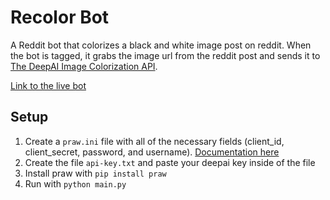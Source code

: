 # Recolor Bot 

A Reddit bot that colorizes a black and white image post on reddit. When the bot is tagged, it grabs the image url from the reddit post and sends it to [The DeepAI Image Colorization API](https://deepai.org/machine-learning-model/colorizer).

[Link to the live bot](reddit.com/user/recolorbot)

## Setup
1. Create a `praw.ini` file with all of the necessary fields (client_id, client_secret, password, and username). [Documentation here](https://praw.readthedocs.io/en/latest/getting_started/configuration/prawini.html)
2. Create the file `api-key.txt` and paste your deepai key inside of the file
3. Install praw with `pip install praw`
4. Run with `python main.py`
